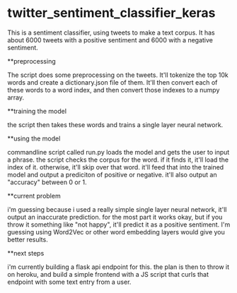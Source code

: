 # twitter_sentiment_classifier_keras

This is a sentiment classifier, using tweets to make a text corpus. It has about 6000 tweets with a positive sentiment and 6000 with a negative sentiment.

**preprocessing

The script does some preprocessing on the tweets. It'll tokenize the top 10k words and create a dictionary.json file of them. It'll then convert each of these words to a word index, and then convert those indexes to a numpy array.

**training the model

the script then takes these words and trains a single layer neural network. 

**using the model

commandline script called run.py loads the model and gets the user to input a phrase. the script checks the corpus for the word. if it finds it, it'll load the index of it. otherwise, it'll skip over that word. it'll feed that into the trained model and output a prediciton of positive or negative. it'll also output an "accuracy" between 0 or 1.

**current problem

i'm guessing because i used a really simple single layer neural network, it'll output an inaccurate prediction. for the most part it works okay, but if you throw it something like "not happy", it'll predict it as a positive sentiment. I'm guessing using Word2Vec or other word embedding layers would give you better results. 

**next steps

i'm currently building a flask api endpoint for this. the plan is then to throw it on heroku, and build a simple frontend with a JS script that curls that endpoint with some text entry from a user.
